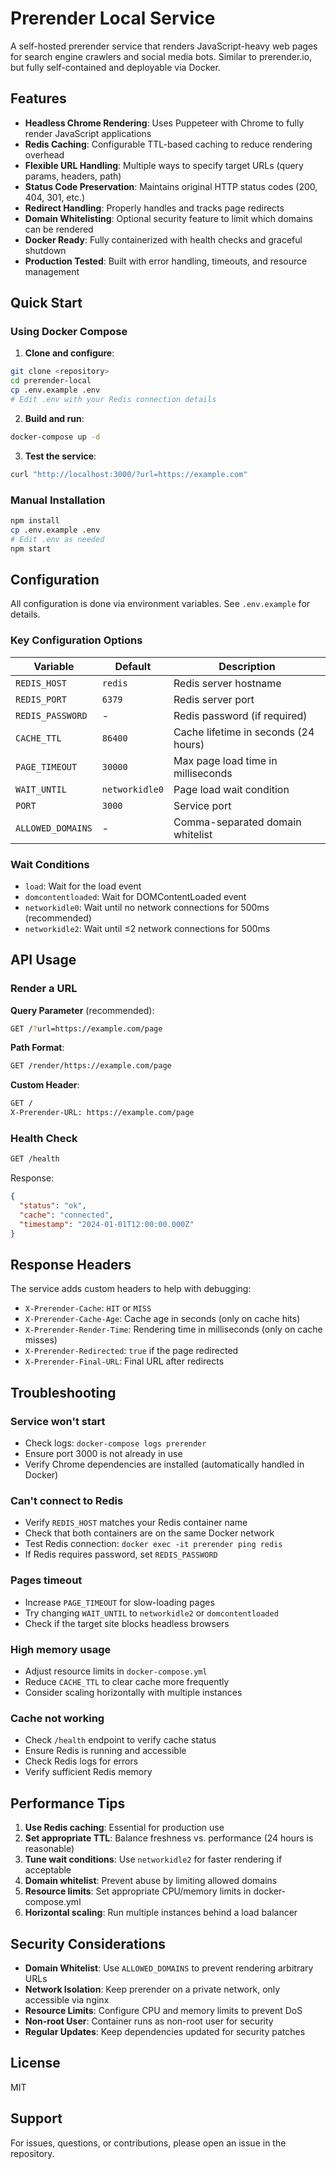 # Prerender Local Service

A self-hosted prerender service that renders JavaScript-heavy web pages for search engine crawlers and social media bots. Similar to prerender.io, but fully self-contained and deployable via Docker.

## Features

- **Headless Chrome Rendering**: Uses Puppeteer with Chrome to fully render JavaScript applications
- **Redis Caching**: Configurable TTL-based caching to reduce rendering overhead
- **Flexible URL Handling**: Multiple ways to specify target URLs (query params, headers, path)
- **Status Code Preservation**: Maintains original HTTP status codes (200, 404, 301, etc.)
- **Redirect Handling**: Properly handles and tracks page redirects
- **Domain Whitelisting**: Optional security feature to limit which domains can be rendered
- **Docker Ready**: Fully containerized with health checks and graceful shutdown
- **Production Tested**: Built with error handling, timeouts, and resource management

## Quick Start

### Using Docker Compose

1. **Clone and configure**:

```bash
git clone <repository>
cd prerender-local
cp .env.example .env
# Edit .env with your Redis connection details
```

2. **Build and run**:

```bash
docker-compose up -d
```

3. **Test the service**:

```bash
curl "http://localhost:3000/?url=https://example.com"
```

### Manual Installation

```bash
npm install
cp .env.example .env
# Edit .env as needed
npm start
```

## Configuration

All configuration is done via environment variables. See `.env.example` for details.

### Key Configuration Options

| Variable          | Default        | Description                          |
| ----------------- | -------------- | ------------------------------------ |
| `REDIS_HOST`      | `redis`        | Redis server hostname                |
| `REDIS_PORT`      | `6379`         | Redis server port                    |
| `REDIS_PASSWORD`  | -              | Redis password (if required)         |
| `CACHE_TTL`       | `86400`        | Cache lifetime in seconds (24 hours) |
| `PAGE_TIMEOUT`    | `30000`        | Max page load time in milliseconds   |
| `WAIT_UNTIL`      | `networkidle0` | Page load wait condition             |
| `PORT`            | `3000`         | Service port                         |
| `ALLOWED_DOMAINS` | -              | Comma-separated domain whitelist     |

### Wait Conditions

- `load`: Wait for the load event
- `domcontentloaded`: Wait for DOMContentLoaded event
- `networkidle0`: Wait until no network connections for 500ms (recommended)
- `networkidle2`: Wait until ≤2 network connections for 500ms

## API Usage

### Render a URL

**Query Parameter** (recommended):

```bash
GET /?url=https://example.com/page
```

**Path Format**:

```bash
GET /render/https://example.com/page
```

**Custom Header**:

```bash
GET /
X-Prerender-URL: https://example.com/page
```

### Health Check

```bash
GET /health
```

Response:

```json
{
  "status": "ok",
  "cache": "connected",
  "timestamp": "2024-01-01T12:00:00.000Z"
}
```

## Response Headers

The service adds custom headers to help with debugging:

- `X-Prerender-Cache`: `HIT` or `MISS`
- `X-Prerender-Cache-Age`: Cache age in seconds (only on cache hits)
- `X-Prerender-Render-Time`: Rendering time in milliseconds (only on cache misses)
- `X-Prerender-Redirected`: `true` if the page redirected
- `X-Prerender-Final-URL`: Final URL after redirects

## Troubleshooting

### Service won't start

- Check logs: `docker-compose logs prerender`
- Ensure port 3000 is not already in use
- Verify Chrome dependencies are installed (automatically handled in Docker)

### Can't connect to Redis

- Verify `REDIS_HOST` matches your Redis container name
- Check that both containers are on the same Docker network
- Test Redis connection: `docker exec -it prerender ping redis`
- If Redis requires password, set `REDIS_PASSWORD`

### Pages timeout

- Increase `PAGE_TIMEOUT` for slow-loading pages
- Try changing `WAIT_UNTIL` to `networkidle2` or `domcontentloaded`
- Check if the target site blocks headless browsers

### High memory usage

- Adjust resource limits in `docker-compose.yml`
- Reduce `CACHE_TTL` to clear cache more frequently
- Consider scaling horizontally with multiple instances

### Cache not working

- Check `/health` endpoint to verify cache status
- Ensure Redis is running and accessible
- Check Redis logs for errors
- Verify sufficient Redis memory

## Performance Tips

1. **Use Redis caching**: Essential for production use
2. **Set appropriate TTL**: Balance freshness vs. performance (24 hours is reasonable)
3. **Tune wait conditions**: Use `networkidle2` for faster rendering if acceptable
4. **Domain whitelist**: Prevent abuse by limiting allowed domains
5. **Resource limits**: Set appropriate CPU/memory limits in docker-compose.yml
6. **Horizontal scaling**: Run multiple instances behind a load balancer

## Security Considerations

- **Domain Whitelist**: Use `ALLOWED_DOMAINS` to prevent rendering arbitrary URLs
- **Network Isolation**: Keep prerender on a private network, only accessible via nginx
- **Resource Limits**: Configure CPU and memory limits to prevent DoS
- **Non-root User**: Container runs as non-root user for security
- **Regular Updates**: Keep dependencies updated for security patches

## License

MIT

## Support

For issues, questions, or contributions, please open an issue in the repository.
